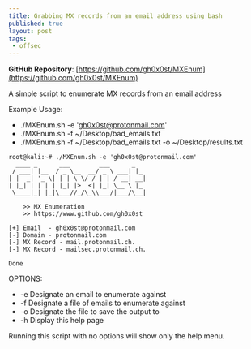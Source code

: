```yaml
---
title: Grabbing MX records from an email address using bash
published: true
layout: post
tags:
 - offsec
---
```


**GitHub Repository**: [https://github.com/gh0x0st/MXEnum](https://github.com/gh0x0st/MXEnum)

A simple script to enumerate MX records from an email address

Example Usage:
* ./MXEnum.sh -e 'gh0x0st@protonmail.com'
* ./MXEnum.sh -f ~/Desktop/bad_emails.txt
* ./MXEnum.sh -f ~/Desktop/bad_emails.txt -o ~/Desktop/results.txt

```shell
root@kali:~# ./MXEnum.sh -e 'gh0x0st@protonmail.com'
  ____ _      ___        ___      _
 / ___| |__  / _ \__  __/ _ \ ___| |_
| |  _| '_ \| | | \ \/ / | | / __| __|
| |_| | | | | |_| |>  <| |_| \__ \ |_
 \____|_| |_|\___//_/\_\\___/|___/\__|

    >> MX Enumeration
    >> https://www.github.com/gh0x0st

[+] Email  - gh0x0st@protonmail.com
[-] Domain - protonmail.com
[-] MX Record - mail.protonmail.ch.
[-] MX Record - mailsec.protonmail.ch.

Done
```

OPTIONS:
  
   * -e   Designate an email to enumerate against
   * -f   Designate a file of emails to enumerate against
   * -o   Designate the file to save the output to
   * -h   Display this help page

   Running this script with no options will show only the help menu.
